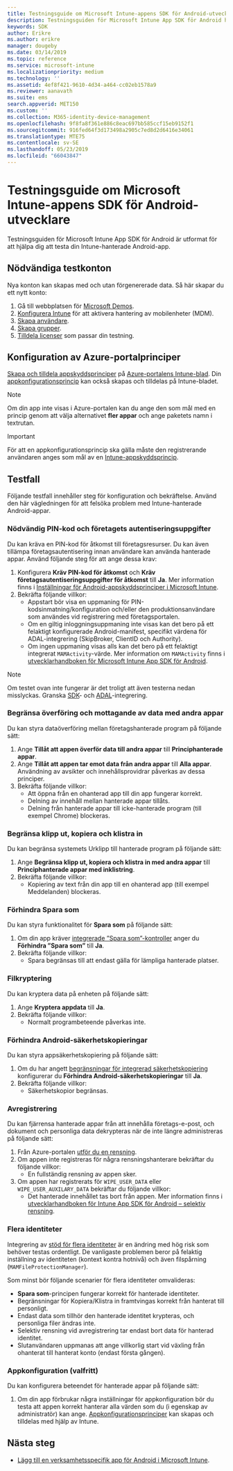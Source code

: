 ```yaml
---
title: Testningsguide om Microsoft Intune-appens SDK för Android-utvecklare
description: Testningsguiden för Microsoft Intune App SDK för Android hjälper dig att testa din Intune-hanterade Android-app.
keywords: SDK
author: Erikre
ms.author: erikre
manager: dougeby
ms.date: 03/14/2019
ms.topic: reference
ms.service: microsoft-intune
ms.localizationpriority: medium
ms.technology: ''
ms.assetid: 4ef8f421-9610-4d34-a464-cc02eb1578a9
ms.reviewer: aanavath
ms.suite: ems
search.appverid: MET150
ms.custom: ''
ms.collection: M365-identity-device-management
ms.openlocfilehash: 9f8fa8f361e886c8eac697bb585ccf15eb9152f1
ms.sourcegitcommit: 916fed64f3d173498a2905c7ed8d2d6416e34061
ms.translationtype: MTE75
ms.contentlocale: sv-SE
ms.lasthandoff: 05/23/2019
ms.locfileid: "66043847"
---
```

# <a name="microsoft-intune-app-sdk-for-android-developers-testing-guide"></a>Testningsguide om Microsoft Intune-appens SDK för Android-utvecklare

Testningsguiden för Microsoft Intune App SDK för Android är utformat för att hjälpa dig att testa din Intune-hanterade Android-app.  

## <a name="prerequisite-test-accounts"></a>Nödvändiga testkonton
Nya konton kan skapas med och utan förgenererade data. Så här skapar du ett nytt konto:
1. Gå till webbplatsen för [Microsoft Demos](https://demos.microsoft.com/environments/create/tenant). 
2. [Konfigurera Intune](https://docs.microsoft.com/intune/setup-steps) för att aktivera hantering av mobilenheter (MDM).
3. [Skapa användare](https://docs.microsoft.com/intune/users-add).
4. [Skapa grupper](https://docs.microsoft.com/intune/groups-add).
5. [Tilldela licenser](https://docs.microsoft.com/intune/licenses-assign) som passar din testning.


## <a name="azure-portal-policy-configuration"></a>Konfiguration av Azure-portalprinciper
[Skapa och tilldela appskyddsprinciper](https://portal.azure.com/?feature.customportal=false#blade/Microsoft_Intune_Apps/MainMenu/14/selectedMenuItem/Overview) på [Azure-portalens Intune-blad](https://docs.microsoft.com/intune/app-protection-policies). Din [appkonfigurationsprincip](https://docs.microsoft.com/intune/app-configuration-policies-overview) kan också skapas och tilldelas på Intune-bladet.

> [!NOTE]
> Om din app inte visas i Azure-portalen kan du ange den som mål med en princip genom att välja alternativet **fler appar** och ange paketets namn i textrutan.

> [!IMPORTANT]
> För att en appkonfigurationsprincip ska gälla måste den registrerande användaren anges som mål av en [Intune-appskyddsprincip](https://docs.microsoft.com/intune/app-protection-policy).

## <a name="test-cases"></a>Testfall

Följande testfall innehåller steg för konfiguration och bekräftelse. Använd den här vägledningen för att felsöka problem med Intune-hanterade Android-appar.

### <a name="required-pin-and-corporate-credentials"></a>Nödvändig PIN-kod och företagets autentiseringsuppgifter

Du kan kräva en PIN-kod för åtkomst till företagsresurser. Du kan även tillämpa företagsautentisering innan användare kan använda hanterade appar. Använd följande steg för att ange dessa krav:

1. Konfigurera **Kräv PIN-kod för åtkomst** och **Kräv företagsautentiseringsuppgifter för åtkomst** till **Ja**. Mer information finns i [Inställningar för Android-appskyddsprinciper i Microsoft Intune](app-protection-policy-settings-android.md#access-requirements).
2. Bekräfta följande villkor:
    - Appstart bör visa en uppmaning för PIN-kodsinmatning/konfiguration och/eller den produktionsanvändare som användes vid registrering med företagsportalen.
    - Om en giltig inloggningsuppmaning inte visas kan det bero på ett felaktigt konfigurerade Android-manifest, specifikt värdena för ADAL-integrering (SkipBroker, ClientID och Authority).
    - Om ingen uppmaning visas alls kan det bero på ett felaktigt integrerat `MAMActivity`-värde. Mer information om `MAMActivity` finns i [utvecklarhandboken för Microsoft Intune App SDK för Android](app-sdk-android.md).

> [!NOTE] 
> Om testet ovan inte fungerar är det troligt att även testerna nedan misslyckas. Granska [SDK](app-sdk-android.md##sdk-integration)- och [ADAL](app-sdk-android.md#configure-azure-active-directory-authentication-library-adal)-integrering.

### <a name="restrict-transferring-and-receiving-data-with-other-apps"></a>Begränsa överföring och mottagande av data med andra appar
Du kan styra dataöverföring mellan företagshanterade program på följande sätt:

1. Ange **Tillåt att appen överför data till andra appar** till **Principhanterade appar**.
2. Ange **Tillåt att appen tar emot data från andra appar** till **Alla appar**. Användning av avsikter och innehållsprovidrar påverkas av dessa principer.
3. Bekräfta följande villkor:
    - Att öppna från en ohanterad app till din app fungerar korrekt.
    - Delning av innehåll mellan hanterade appar tillåts.
    - Delning från hanterade appar till icke-hanterade program (till exempel Chrome) blockeras.

### <a name="restrict-cut-copy-and-paste"></a>Begränsa klipp ut, kopiera och klistra in
Du kan begränsa systemets Urklipp till hanterade program på följande sätt:

1. Ange **Begränsa klipp ut, kopiera och klistra in med andra appar** till **Principhanterade appar med inklistring**.
2. Bekräfta följande villkor:
    - Kopiering av text från din app till en ohanterad app (till exempel Meddelanden) blockeras.

### <a name="prevent-save-as"></a>Förhindra **Spara som**
Du kan styra funktionalitet för **Spara som** på följande sätt:

1. Om din app kräver [integrerade ”Spara som”-kontroller](app-sdk-android.md#example-determine-if-saving-to-device-or-cloud-storage-is-permitted) anger du **Förhindra ”Spara som”** till **Ja**.
2. Bekräfta följande villkor:
    - Spara begränsas till att endast gälla för lämpliga hanterade platser.

### <a name="file-encryption"></a>Filkryptering
Du kan kryptera data på enheten på följande sätt:

1. Ange **Kryptera appdata** till **Ja**.
2. Bekräfta följande villkor:
    - Normalt programbeteende påverkas inte.

### <a name="prevent-android-backups"></a>Förhindra Android-säkerhetskopieringar
Du kan styra appsäkerhetskopiering på följande sätt:

1. Om du har angett [begränsningar för integrerad säkerhetskopiering](app-sdk-android.md#protecting-backup-data) konfigurerar du **Förhindra Android-säkerhetskopieringar** till **Ja**.
2. Bekräfta följande villkor:
    - Säkerhetskopior begränsas.

### <a name="unenrollment"></a>Avregistrering
Du kan fjärrensa hanterade appar från att innehålla företags-e-post, och dokument och personliga data dekrypteras när de inte längre administreras på följande sätt:

1. Från Azure-portalen [utför du en rensning](https://docs.microsoft.com/intune/apps-selective-wipe).
2. Om appen inte registreras för några rensningshanterare bekräftar du följande villkor:
    - En fullständig rensning av appen sker.
3. Om appen har registrerats för `WIPE_USER_DATA` eller `WIPE_USER_AUXILARY_DATA` bekräftar du följande villkor:
    - Det hanterade innehållet tas bort från appen. Mer information finns i [utvecklarhandboken för Intune App SDK för Android – selektiv rensning](app-sdk-android.md#selective-wipe).

### <a name="multi-identity"></a>Flera identiteter
Integrering av [stöd för flera identiteter](app-sdk-android.md#multi-identity-optional) är en ändring med hög risk som behöver testas ordentligt. De vanligaste problemen beror på felaktig inställning av identiteten (kontext kontra hotnivå) och även filspårning (`MAMFileProtectionManager`).

Som minst bör följande scenarier för flera identiteter omvalideras:

- **Spara som**-principen fungerar korrekt för hanterade identiteter.
- Begränsningar för Kopiera/Klistra in framtvingas korrekt från hanterat till personligt.
- Endast data som tillhör den hanterade identitet krypteras, och personliga filer ändras inte.
- Selektiv rensning vid avregistrering tar endast bort data för hanterad identitet.
- Slutanvändaren uppmanas att ange villkorlig start vid växling från ohanterat till hanterat konto (endast första gången).

### <a name="app-configuration-optional"></a>Appkonfiguration (valfritt)
Du kan konfigurera beteendet för hanterade appar på följande sätt:

1. Om din app förbrukar några inställningar för appkonfiguration bör du testa att appen korrekt hanterar alla värden som du (i egenskap av administratör) kan ange. [Appkonfigurationsprinciper](https://docs.microsoft.com/intune/app-configuration-policies-overview) kan skapas och tilldelas med hjälp av Intune.

## <a name="next-steps"></a>Nästa steg

- [Lägg till en verksamhetsspecifik app för Android i Microsoft Intune](lob-apps-android.md).
